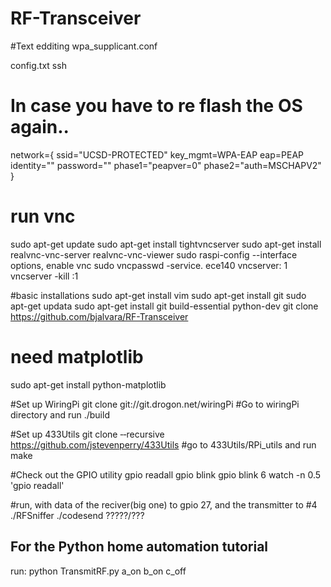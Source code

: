 # RF-Transceiver

#Text edditing
wpa_supplicant.conf

config.txt
ssh

# In case you have to re flash the OS again..
network={
    ssid="UCSD-PROTECTED"
    key_mgmt=WPA-EAP
    eap=PEAP
    identity=""
    password=""
    phase1="peapver=0"
    phase2="auth=MSCHAPV2"
}
# run vnc
sudo apt-get update
sudo apt-get install tightvncserver
sudo apt-get install realvnc-vnc-server realvnc-vnc-viewer
sudo raspi-config
--interface options, enable vnc
sudo vncpasswd -service.
    ece140
vncserver: 1
vncserver -kill :1

#basic installations
sudo apt-get install vim
sudo apt-get install git
sudo apt-get updata
sudo apt-get install git build-essential python-dev
git clone https://github.com/bjalvara/RF-Transceiver

# need matplotlib
sudo apt-get install python-matplotlib

#Set up WiringPi
git clone git://git.drogon.net/wiringPi
#Go to wiringPi directory and run
./build

#Set up 433Utils
git clone ‑‑recursive https://github.com/jstevenperry/433Utils
#go to 433Utils/RPi_utils and run 
make

#Check out the GPIO utility
gpio readall
gpio blink
gpio blink 6
watch -n 0.5 'gpio readall'

#run, with data of the reciver(big one) to gpio 27, and the transmitter to #4
./RFSniffer 
./codesend ?????/???


## For the Python home automation tutorial
run: python TransmitRF.py a_on b_on c_off

